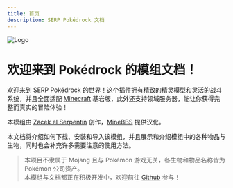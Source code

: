 ```yaml
---
title: 首页
description: SERP Pokédrock 文档
---
```


![Logo](/images/Logo.png)

# 欢迎来到 Pokédrock 的模组文档！

欢迎来到 SERP Pokédrock 的世界！这个插件拥有精致的精灵模型和灵活的战斗系统，并且全面适配 [Minecraft](https://www.minecraft.net/)  基岩版，此外还支持领域服务器，能让你获得完整而真实的冒险体验！

本模组由 [Zacek el Serpentín](https://x.com/SERP_Zacek) 创作，[MineBBS](https://www.minebbs.com/) 提供汉化。

本文档将介绍如何下载、安装和导入该模组，并且展示和介绍模组中的各种物品与生物，同时也会补充许多需要注意的使用方法。

>   本项目不隶属于 Mojang 且与 Pokémon 游戏无关，各生物和物品名称皆为 Pokémon 公司资产。  
>   本模组与文档都正在积极开发中，欢迎前往 [Github](https://github.com/McShare/pokedrock-docs) 参与！
